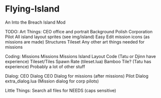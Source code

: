 # Flying-Island
An Into the Breach Island Mod

TODO:
Art Things:
  CEO office and portrait
  Background Polish
  Corporation Pilot
  All island layout sprites (see img/island)
  Easy Edit mission icons (as missions are made)
  Structures
  Tileset
  Any other art things needed for missions

Coding:
  Missions Missions Missions
  Island Layout Code (Tatu or Djinn have experience)
  Tileset/Tiles Spawn Rate (tileset.lua)
  Bamboo Tile? (Tatu has experience)
  Probably a lot of other stuff


Dialog:
  CEO Dialog
  CEO Dialog for missions (after missions)
  Pilot Dialog
  extra_dialog.lua (Mission dialog for corp pilots)


Little Things:
  Search all files for NEEDS (caps sensitive)
